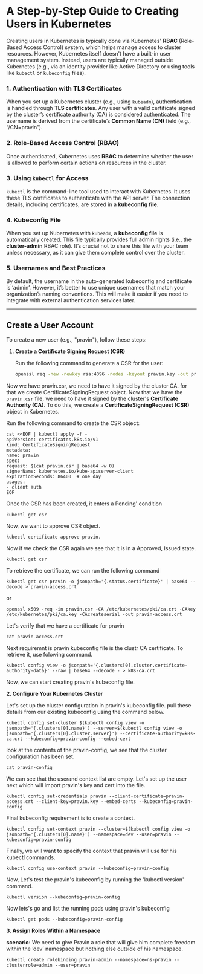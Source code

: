 # A Step-by-Step Guide to Creating Users in Kubernetes

Creating users in Kubernetes is typically done via Kubernetes' **RBAC** (Role-Based Access Control) system, which helps manage access to cluster resources. However, Kubernetes itself doesn't have a built-in user management system. Instead, users are typically managed outside Kubernetes (e.g., via an identity provider like Active Directory or using tools like `kubectl` or `kubeconfig` files).

### 1. Authentication with TLS Certificates
When you set up a Kubernetes cluster (e.g., using `kubeadm`), authentication is handled through **TLS certificates**. Any user with a valid certificate signed by the cluster’s certificate authority (CA) is considered authenticated. The username is derived from the certificate’s **Common Name (CN)** field (e.g., “/CN=pravin”).

### 2. Role-Based Access Control (RBAC)
Once authenticated, Kubernetes uses **RBAC** to determine whether the user is allowed to perform certain actions on resources in the cluster.

### 3. Using `kubectl` for Access
`kubectl` is the command-line tool used to interact with Kubernetes. It uses these TLS certificates to authenticate with the API server. The connection details, including certificates, are stored in a **kubeconfig file**.

### 4. Kubeconfig File
When you set up Kubernetes with `kubeadm`, a **kubeconfig file** is automatically created. This file typically provides full admin rights (i.e., the **cluster-admin** RBAC role). It’s crucial not to share this file with your team unless necessary, as it can give them complete control over the cluster.

### 5. Usernames and Best Practices
By default, the username in the auto-generated kubeconfig and certificate is ‘admin’. However, it’s better to use unique usernames that match your organization’s naming conventions. This will make it easier if you need to integrate with external authentication services later.

---

## Create a User Account

To create a new user (e.g., "pravin"), follow these steps:

1. **Create a Certificate Signing Request (CSR)**

   Run the following command to generate a CSR for the user:

   ```bash
   openssl req -new -newkey rsa:4096 -nodes -keyout pravin.key -out pravin.csr -subj "/CN=pravin/O=ade"

Now we have pravin.csr, we need to have it signed by the cluster CA. for that we create CertificateSigningRequest object.
Now that we have the `pravin.csr` file, we need to have it signed by the cluster's **Certificate Authority (CA)**. To do this, we create a **CertificateSigningRequest (CSR)** object in Kubernetes.

Run the following command to create the CSR object:

    cat <<EOF | kubectl apply -f -
    apiVersion: certificates.k8s.io/v1
    kind: CertificateSigningRequest
    metadata:
    name: pravin
    spec:
    request: $(cat pravin.csr | base64 -w 0)
    signerName: kubernetes.io/kube-apiserver-client
    expirationSeconds: 86400  # one day
    usages:
    - client auth
    EOF

Once the CSR has been created, it enters a Pending' condition

    kubectl get csr

Now, we want to approve CSR object.

    kubectl certificate approve pravin.

Now if we check the CSR again we see that it is in a Approved, Issued state.

    kubectl get csr

To retrieve the certificate, we can run the following command

    kubectl get csr pravin -o jsonpath='{.status.certificate}' | base64 --decode > pravin-access.crt

or

    openssl x509 -req -in pravin.csr -CA /etc/kubernetes/pki/ca.crt -CAkey /etc/kubernetes/pki/ca.key -CAcreateserial -out pravin-access.crt

Let's verify that we have a certificate for pravin

    cat pravin-access.crt

Next requiremnt is pravin kubeconfig file is the clustr CA certificate. To retrieve it, use folowing command.

    kubectl config view -o jsonpath='{.clusters[0].cluster.certificate-authority-data}' --raw | base64 --decode - > k8s-ca.crt

Now, we can start creating pravin's kubeconfig file.

**2. Configure Your Kubernetes Cluster**

Let's set up the cluster configuration in pravin's kubeconfig file. pull these details from our existing kubeconfig using the command below.

    kubectl config set-cluster $(kubectl config view -o jsonpath='{.clusters[0].name}') --server=$(kubectl config view -o jsonpath='{.clusters[0].cluster.server}') --certificate-authority=k8s-ca.crt --kubeconfig=pravin-config --embed-cert

look at the contents of the pravin-config, we see that the cluster configuration has been set.

    cat pravin-config

We can see that the userand context list are empty. Let's set up the user next which will import pravin's key and cert into the file.

    kubectl config set-credentials pravin --client-certificate=pravin-access.crt --client-key=pravin.key --embed-certs --kubeconfig=pravin-config

Final kubeconfig requirement is to create a context.

    kubectl config set-context pravin --cluster=$(kubectl config view -o jsonpath='{.clusters[0].name}') --namespace=dev --user=pravin --kubeconfig=pravin-config

Finally, we will want to specify the context that pravin will use for his kubectl commands.

    kubectl config use-context pravin --kubeconfig=pravin-config


Now, Let's test the pravin's kubeconfig by running the 'kubectl version' command.

    kubectl version --kubeconfig=pravin-config

Now lets's go and list the running pods using pravin's kubeconfig

    kubectl get pods --kubeconfig=pravin-config

**3. Assign Roles Within a Namespace**

**scenario:** We need to give Pravin a role that will give him complete freedom within the ‘dev’ namespace but nothing else outside of his namespace.

    kubectl create rolebinding pravin-admin --namespace=ns-pravin --clusterrole=admin --user=pravin
